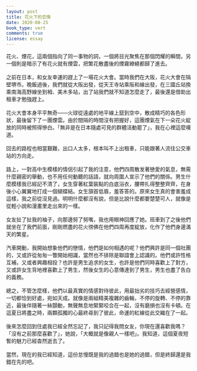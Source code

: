 ```yaml
---
layout: post
title: 花火下的恋情
date: 2020-08-25
book_type: vert
comments: true
license: essay
---
```


花火、煙花，這兩個指向了同一事物的詞，一個將目光聚焦在那個閃耀的瞬間，另一個則是暗示了有花火就有煙雲，把繁花散盡後的煙霧繚繞都歸了進去。
<br>
<br>
之前在日本，和女友幸運的趕上了一場花火大會。當時我們在大阪，花火大會在隔壁堺市。晚飯過後，我們就從大阪出發，從天王寺站乘阪和線出發，在三國丘站換乘南海高野線坐到栂、美木多站，出了站我們就不知道怎麼走了，最後還是借助出租車才勉強趕上。
<br>
<br>
花火大會本身平平無奇——火球從遠處的地平線上竄到空中，散成精巧的各色形狀，最後留下了一團煙雲。由於間隔的時間沒有把握好，這團煙氣在下一朵花火綻放的同時被照得慘白。「無非是在日本隨處可見的群體活動罷了」，我在心裡這麼嘆道。
<br>
<br>
回去的路程也相當艱難，出口人太多，根本叫不上出租車，只能跟著人流往公交車站的方向走。
<br>
<br>
路上，一對高中生模樣的情侶引起了我的注意，他們四周散发著戀愛的氣息，無需什麼親密的舉動，也不用任何動聽的話語，就向周圍人宣示了他們的關係。男生什麼模樣我已經記不清了，女生穿著紅葉裝點的白底浴衣，腰帶扎得整整齊齊，在身後小心翼翼地打成一個蝴蝶結。女生頷首低眉，羞答答的。原來女生真的會害羞成這樣，我之前從沒見過。明明什麼都沒有說，但是比說什麼都要楚楚可人，就像是從輕小說和漫畫里走出來的一樣。
<br>
<br>
女友扯了扯我的袖子，向那邊努了努嘴，我也用眼神回應了她。班車到了之後他們就坐在了我們前面，剛剛燃盡的花火徬佛在他們四周再度綻放，化作了他們身邊滿天的繁星。
<br>
<br>
汽車開動，我開始想象他們的戀情，他們是如何相遇的呢？他們興許是同一個社團的，又或許從匆匆一瞥開始相識，當然也不排除是聯誼會上認識的。他們或許性格互補，又或者興趣相投？也許是男生追求的女生，也許是他們同時喜歡上了對方，又或許女生背地裡喜歡上了男生，然後女生的心意傳達到了男生，男生也盡了告白的義務。
<br>
<br>
總之，不管怎麼樣，他們以<span class='empha-double-circle-filled'>最真實的情感</span>對待彼此，用<span class='empha-double-circle-filled'>最拙劣的技巧</span>去經營感情，一切都<span class='empha-double-circle-filled'>恰到好處</span>，宛如天成。就像是兩組精美複雜的齒輪，不停的旋轉、不停的靠近，最後伴隨著一絲顫動，無聲無息地緊緊咬合在一起，沒有磨損也沒有卡頓。在這夏日將盡之時，兩顆孤獨的心最終尋到了彼此，命運的紅線從此交織在了一起。
<br>
<br>
後來怎麼回到住處我已經全然忘記了，我只記得我問女友，你現在還喜歡我嗎？「沒有之前那麼喜歡了」，她說，「大概就是像親人一樣吧」。我知道，這個夏夜短暫的魅力已經杳然逝去了。
<br>
<br>
當然，現在的我已經知道，這份怠慢既是我的過錯也是她的過錯，但是終歸還是我錯在先的吧。
<br>